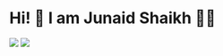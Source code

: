 <h1>Hi! 👋 I am Junaid Shaikh 👨‍💻</h1>

![](https://komarev.com/ghpvc/?username=junaidshaikh-js&color=brightgreen)
[![](https://img.shields.io/github/followers/junaidshaikh-js?label=GitHub%20Followers)](https://github.com/junaidshaikh-js)
  

